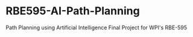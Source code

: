 # RBE595-AI-Path-Planning
Path Planning using Artificial Intelligence Final Project for WPI's RBE-595
